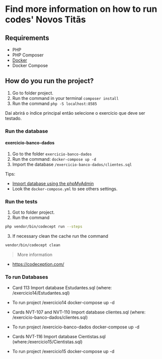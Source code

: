 # Find more information on how to run codes' **Novos Titãs**

## Requirements
- PHP
- PHP Composer
- [Docker](https://docs.docker.com/engine/install/ubuntu/)
- Docker Compose

## How do you run the project?

1) Go to folder project.
2) Run the command in your terminal `composer install`
3) Run the command `php -S localhost:8585`

Daí abrirá o índice principal então selecione o exercício que deve ser testado.

### Run the database
#### exercicio-banco-dados
1) Go to the folder `exercicio-banco-dados`
2) Run the command: `docker-compose up -d`
3) Import the database `/exercicio-banco-dados/clientes.sql`

Tips: 
- [Import database using the phpMyAdmin](https://www.youtube.com/watch?v=jW5lrS6EUPM)
- Look the `docker-compose.yml` to see others settings.


### Run the tests
1) Got to folder project.
2) Run the command

```bash
php vendor/bin/codecept run --steps
```
3) If necessary clean the cache run the command 
```bash
vendor/bin/codecept clean
```
> More information
- https://codeception.com/

### To run Databases
- Card 113
Import database Estudantes.sql (where: /exercicio14/Estudantes.sql)

- To run project
/exercicio14
docker-compose up -d

- Cards NVT-107 and NVT-110
Import database clientes.sql (where: /exercicio-banco-dados/clientes.sql)

- To run project
/exercicio-banco-dados
docker-compose up -d

- Cards NVT-116
Import database Cientistas.sql (where:/exercicio15/Cientistas.sql)

- To run project
/exercicio15
docker-compose up -d







